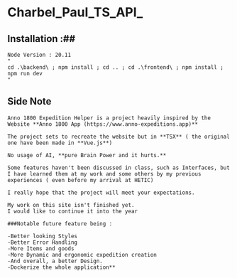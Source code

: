 # Charbel_Paul_TS_API_


## Installation :##
    Node Version : 20.11
    "
    cd .\backend\ ; npm install ; cd .. ; cd .\frontend\ ; npm install ; npm run dev
    "
## Side Note ##

    Anno 1800 Expedition Helper is a project heavily inspired by the Website **Anno 1800 App (https://www.anno-expeditions.app)**

    The project sets to recreate the website but in **TSX** ( the original one have been made in **Vue.js**)

    No usage of AI, **pure Brain Power and it hurts.**

    Some features haven't been discussed in class, such as Interfaces, but I have learned them at my work and some others by my previous experiences ( even before my arrival at HETIC)

    I really hope that the project will meet your expectations.

    My work on this site isn't finished yet. 
    I would like to continue it into the year

    ###Notable future feature being : 

    -Better looking Styles
    -Better Error Handling
    -More Items and goods
    -More Dynamic and ergonomic expedition creation
    -And overall, a better Design.
    -Dockerize the whole application**

        
